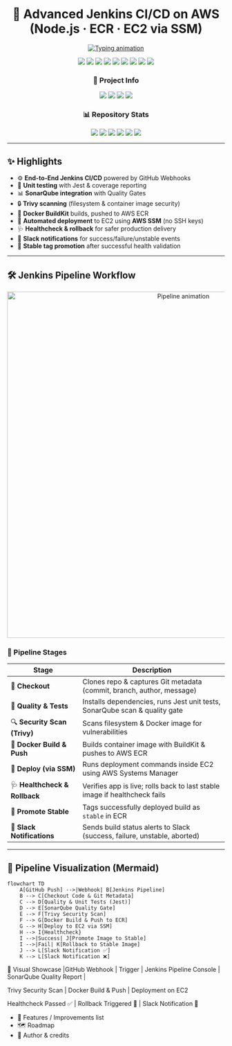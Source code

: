 <h1 align="center">🚀 Advanced Jenkins CI/CD on AWS (Node.js · ECR · EC2 via SSM)</h1>

<p align="center">
  <a href="https://github.com/KaranPrince/jenkins-node-ci">
    <img src="https://readme-typing-svg.demolab.com?font=Fira+Code&weight=700&size=26&pause=1000&color=00E5FF&center=true&vCenter=true&width=900&lines=GitHub+%E2%9E%9C+Jenkins+%E2%9E%9C+AWS;Build+%7C+Test+%7C+Scan+%7C+Containerize+%7C+Deploy;SonarQube+%2B+Trivy+%2B+Slack;Healthcheck+%2B+Rollback+%2B+Stable+Promotion" alt="Typing animation" />
  </a>
</p>

<p align="center">
  <img src="https://img.shields.io/badge/CI/CD-Jenkins-blue?style=for-the-badge&logo=jenkins&logoColor=white"/>
  <img src="https://img.shields.io/badge/Quality-SonarQube-0ea5e9?style=for-the-badge&logo=sonarqube&logoColor=white"/>
  <img src="https://img.shields.io/badge/Security-Trivy-critical?style=for-the-badge&logo=dependabot&logoColor=white"/>
  <img src="https://img.shields.io/badge/Container-Docker-2496ED?style=for-the-badge&logo=docker&logoColor=white"/>
  <img src="https://img.shields.io/badge/Registry-AWS%20ECR-orange?style=for-the-badge&logo=amazon-aws&logoColor=white"/>
  <img src="https://img.shields.io/badge/Deploy-EC2%20via%20SSM-3DDC84?style=for-the-badge&logo=amazon-ec2&logoColor=white"/>
  <img src="https://img.shields.io/badge/Notify-Slack-4A154B?style=for-the-badge&logo=slack&logoColor=white"/>
  <img src="https://img.shields.io/badge/Runtime-Node.js-43853D?style=for-the-badge&logo=nodedotjs&logoColor=white"/>
  <img src="https://img.shields.io/badge/Tests-Jest-C21325?style=for-the-badge&logo=jest&logoColor=white"/>
</p>

<div align="center">

### 🔨 Project Info
<img src="https://img.shields.io/badge/build-passing-brightgreen?style=flat-square"/> 
<img src="https://img.shields.io/badge/license-MIT-blue?style=flat-square"/>
<img src="https://img.shields.io/badge/Made%20With-Jenkins-blue?style=flat-square"/>
<img src="https://img.shields.io/badge/Hosted%20On-AWS%20EC2-orange?style=flat-square"/>

### 📊 Repository Stats
<img src="https://img.shields.io/github/repo-size/KaranPrince/jenkins-node-ci?style=flat-square"/>
<img src="https://img.shields.io/github/last-commit/KaranPrince/jenkins-node-ci?style=flat-square"/>
<img src="https://img.shields.io/github/issues/KaranPrince/jenkins-node-ci?style=flat-square"/>
<img src="https://img.shields.io/github/stars/KaranPrince/jenkins-node-ci?style=flat-square"/>
<img src="https://img.shields.io/github/forks/KaranPrince/jenkins-node-ci?style=flat-square"/>
<img src="https://visitor-badge.laobi.icu/badge?page_id=KaranPrince.jenkins-node-ci"/>
</div>

---

## ✨ Highlights

- ⚙️ **End-to-End Jenkins CI/CD** powered by GitHub Webhooks  
- 🧪 **Unit testing** with Jest & coverage reporting  
- 📊 **SonarQube integration** with Quality Gates  
- 🔒 **Trivy scanning** (filesystem & container image security)  
- 🐳 **Docker BuildKit** builds, pushed to AWS ECR  
- 🚀 **Automated deployment** to EC2 using **AWS SSM** (no SSH keys)  
- 🩺 **Healthcheck & rollback** for safer production delivery  
- 🔔 **Slack notifications** for success/failure/unstable events  
- 📌 **Stable tag promotion** after successful health validation  


---

## 🛠️ Jenkins Pipeline Workflow

<p align="center">
  <img src="https://github.com/KaranPrince/jenkins-node-ci/assets/pipeline-animated.gif" width="800" alt="Pipeline animation"/>
</p>

### 📌 Pipeline Stages

| Stage                         | Description                                                                 |
|-------------------------------|-----------------------------------------------------------------------------|
| 🔄 **Checkout**               | Clones repo & captures Git metadata (commit, branch, author, message)       |
| 🧪 **Quality & Tests**        | Installs dependencies, runs Jest unit tests, SonarQube scan & quality gate  |
| 🔍 **Security Scan (Trivy)**  | Scans filesystem & Docker image for vulnerabilities                        |
| 🐳 **Docker Build & Push**    | Builds container image with BuildKit & pushes to AWS ECR                    |
| 🚀 **Deploy (via SSM)**       | Runs deployment commands inside EC2 using AWS Systems Manager               |
| 🩺 **Healthcheck & Rollback** | Verifies app is live; rolls back to last stable image if healthcheck fails  |
| 📌 **Promote Stable**          | Tags successfully deployed build as `stable` in ECR                        |
| 🔔 **Slack Notifications**    | Sends build status alerts to Slack (success, failure, unstable, aborted)    |

---

## 🔄 Pipeline Visualization (Mermaid)

```mermaid
flowchart TD
    A[GitHub Push] -->|Webhook| B[Jenkins Pipeline]
    B --> C[Checkout Code & Git Metadata]
    C --> D[Quality & Unit Tests (Jest)]
    D --> E[SonarQube Quality Gate]
    E --> F[Trivy Security Scan]
    F --> G[Docker Build & Push to ECR]
    G --> H[Deploy to EC2 via SSM]
    H --> I{Healthcheck}
    I -->|Success| J[Promote Image to Stable]
    I -->|Fail| K[Rollback to Stable Image]
    J --> L[Slack Notification ✅]
    K --> L[Slack Notification ❌]
```


📸 Visual Showcase
|GitHub Webhook | Trigger |	Jenkins Pipeline Console |	SonarQube Quality Report |

	
	
Trivy Security Scan	| Docker Build & Push | Deployment on EC2

	
	
Healthcheck Passed ✅ | Rollback Triggered 🔄 | Slack Notification 🔔


- 🎯 Features / Improvements list  
- 🗺️ Roadmap  
- 🙋 Author & credits  

